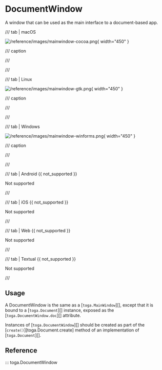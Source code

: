 # DocumentWindow

A window that can be used as the main interface to a document-based app.

/// tab | macOS

![/reference/images/mainwindow-cocoa.png](/reference/images/mainwindow-cocoa.png){ width="450" }

/// caption

///

<!-- TODO: Update alt text -->

///

/// tab | Linux

![/reference/images/mainwindow-gtk.png](/reference/images/mainwindow-gtk.png){ width="450" }

/// caption

///

<!-- TODO: Update alt text -->

///

/// tab | Windows

![/reference/images/mainwindow-winforms.png](/reference/images/mainwindow-winforms.png){ width="450" }

/// caption

///

<!-- TODO: Update alt text -->

///

/// tab | Android {{ not_supported }}

Not supported

///

/// tab | iOS {{ not_supported }}

Not supported

///

/// tab | Web {{ not_supported }}

Not supported

///

/// tab | Textual {{ not_supported }}

Not supported

///

## Usage

A DocumentWindow is the same as a [`toga.MainWindow`][], except that it is bound to a [`toga.Document`][] instance, exposed as the [`toga.DocumentWindow.doc`][] attribute.

Instances of [`toga.DocumentWindow`][] should be created as part of the [`create()`][toga.Document.create] method of an implementation of [`toga.Document`][].

## Reference

::: toga.DocumentWindow

